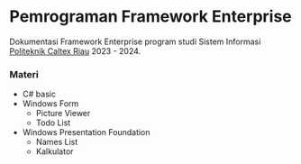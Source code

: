 # Pemrograman Framework Enterprise
Dokumentasi Framework Enterprise program studi Sistem Informasi [Politeknik Caltex Riau](https://pcr.ac.id) 2023 - 2024.

### Materi
- C# basic
- Windows Form
  - Picture Viewer
  - Todo List
- Windows Presentation Foundation
  - Names List
  - Kalkulator